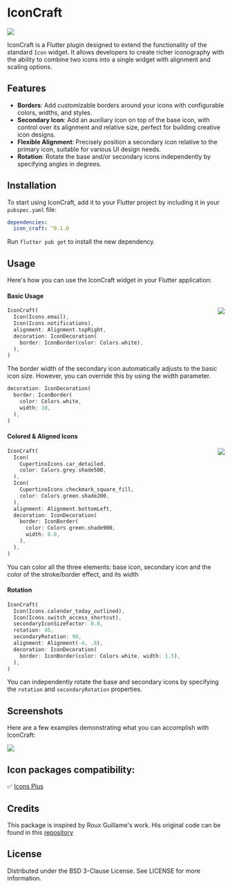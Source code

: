 # IconCraft

![](https://raw.githubusercontent.com/vicenterusso/icon_craft/main/example/assets/banner.png)

IconCraft is a Flutter plugin designed to extend the functionality of the standard `Icon` widget. It allows developers to create richer iconography with the ability to combine two icons into a single widget with alignment and scaling options.

## Features

- **Borders**: Add customizable borders around your icons with configurable colors, widths, and styles.
- **Secondary Icon**: Add an auxiliary icon on top of the base icon, with control over its alignment and relative size, perfect for building creative icon designs.
- **Flexible Alignment**: Precisely position a secondary icon relative to the primary icon, suitable for various UI design needs.
- **Rotation**: Rotate the base and/or secondary icons independently by specifying angles in degrees.

## Installation

To start using IconCraft, add it to your Flutter project by including it in your `pubspec.yaml` file:

```yaml
dependencies:
  icon_craft: ^0.1.0
```

Run `flutter pub get` to install the new dependency.

## Usage
Here's how you can use the IconCraft widget in your Flutter application:

#### Basic Usage

<img src="https://raw.githubusercontent.com/vicenterusso/icon_craft/main/example/assets/icon_01.png" align = "right">

```dart
IconCraft(
  Icon(Icons.email),
  Icon(Icons.notifications),
  alignment: Alignment.topRight,
  decoration: IconDecoration(
    border: IconBorder(color: Colors.white),
  ),
)
```

The border width of the secondary icon automatically adjusts to the basic icon size. However, you can override this by using the width parameter.

```dart
decoration: IconDecoration(
  border: IconBorder(
    color: Colors.white,
    width: 10,
  ),
)
```

#### Colored & Aligned Icons

<img src="https://raw.githubusercontent.com/vicenterusso/icon_craft/main/example/assets/icon_02.png" align = "right">


```dart
IconCraft(
  Icon(
    CupertinoIcons.car_detailed,
    color: Colors.grey.shade500,
  ),
  Icon(
    CupertinoIcons.checkmark_square_fill,
    color: Colors.green.shade200,
  ),
  alignment: Alignment.bottomLeft,
  decoration: IconDecoration(
    border: IconBorder(
      color: Colors.green.shade900,
      width: 8.0,
    ),
  ),
)
```

You can color all the three elements: base icon, secondary icon and the color of the stroke/border effect, and its width

#### Rotation

```dart
IconCraft(
  Icon(Icons.calendar_today_outlined),
  Icon(Icons.switch_access_shortcut),
  secondaryIconSizeFactor: 0.8,
  rotation: 45,
  secondaryRotation: 90,
  alignment: Alignment(-4, .8),
  decoration: IconDecoration(
    border: IconBorder(color: Colors.white, width: 1.5),
  ),
)
```

You can independently rotate the base and secondary icons by specifying the `rotation` and `secondaryRotation` properties.

## Screenshots

Here are a few examples demonstrating what you can accomplish with IconCraft:

![](https://raw.githubusercontent.com/vicenterusso/icon_craft/main/example/assets/example01.png)

## Icon packages compatibility:

✅ [Icons Plus](https://pub.dev/packages/icons_plus)

## Credits

This package is inspired by Roux Guillame's work. His original code can be found in this [repository](https://pub.dev/packages/icon_decoration)

## License

Distributed under the BSD 3-Clause License. See LICENSE for more information.